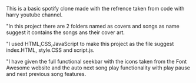 This is a basic spotify clone made with the refrence taken from code with harry youtube channel.

"In this project there are 2 folders named as covers and songs as name suggest it contains the songs ans their cover art.

"I used HTML,CSS,JavaScript to make this project as the file suggest index.HTML, style.CSS and script.js.

"I have given the full functional seekbar with the icons taken from the Font Awesome website and the auto next song play functionality with play pause and next previous song features.

